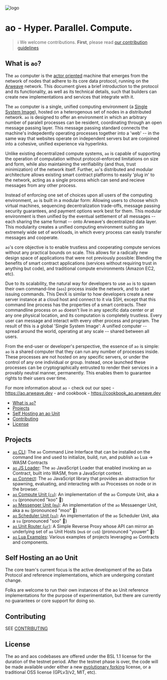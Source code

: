 <picture>
  <source media="(prefers-color-scheme: dark)" srcset="./logos/ao_pictograph_darkmode.svg">
  <source media="(prefers-color-scheme: light)" srcset="./logos/ao_pictograph_lightmode.svg">
  <img alt="logo">
</picture>

# ao - Hyper. Parallel. Compute.

> :information_source: We welcome contributions. **First**, please read
> [our contribution guidelines](CONTRIBUTING.md)

## What is `ao`?

The `ao` computer is the
[actor oriented](https://en.wikipedia.org/wiki/Actor_model) machine that emerges
from the network of nodes that adhere to its core data protocol, running on the
[Arweave](https://arweave.org) network. This document gives a brief introduction
to the protocol and its functionality, as well as its technical details, such
that builders can create new implementations and services that integrate with
it.

The `ao` computer is a single, unified computing environment (a
[Single System Image](https://en.wikipedia.org/wiki/Single_system_image)),
hosted on a heterogenous set of nodes in a distributed network. `ao` is designed
to offer an environment in which an arbitrary number of paralell processes can
be resident, coordinating through an open message passing layer. This message
passing standard connects the machine's indepedently operating processes
together into a 'web' -- in the same way that websites operate on independent
servers but are conjoined into a cohesive, unified experience via hyperlinks.

Unlike existing decentralized compute systems, `ao` is capable of supporting the
operation of computation without protocol-enforced limitations on size and form,
while also maintaining the verifiability (and thus, trust minimization) of the
network itself. Further, `ao`'s distributed and modular architecture allows
existing smart contract platforms to easily 'plug in' to the network, acting as
a single process which can send and recieve messages from any other process.

Instead of enforcing one set of choices upon all users of the computing
environment, `ao` is built in a modular form: Allowing users to choose which
virtual machines, sequencing decentralization trade-offs, message passing
security guarantees, and payment options work best for them. This modular
environment is then unified by the eventual settlement of all messages -- each
sharing the same format -- onto Arweave's decentralized data layer. This
modularity creates a unified computing environment suiting an extremely wide set
of workloads, in which every process can easily transfer messages and cooperate.

`ao`'s core objective is to enable trustless and cooperating compute services
without any practical bounds on scale. This allows for a radically new design
space of applications that were not previously possible: Blending the benefits
of smart contract applications (services without requiring trust in anything but
code), and traditional compute environments (Amazon EC2, etc).

Due to its scalability, the natural way for developers to use `ao` is to spawn
their own command-line (`aos`) process inside the network, and to start issuing
commands. This DevX is similar to how developers create a new server instance at
a cloud host and connect to it via SSH, except that this command line process
has the properties of a smart contracts. Their commandline process on `ao`
doesn't live in any specific data center or at any one physical location, and
its computation is completely trustless. Every user can message and interact
with every other process and program. The result of this is a global 'Single
System Image': A unified computer -- spread around the world, operating at any
scale -- shared between all users.

From the end-user or developer's perspective, the essence of `ao` is simple:
`ao` is a shared computer that they can run any number of processes inside.
These processes are not hosted on any specific servers, or under the control of
any one individual or group. Instead, once launched these processes can be
cryptographically entrusted to render their services in a provably neutral
manner, permanently. This enables them to guarantee rights to their users over
time.

For more information about `ao` - check out our spec - https://ao.arweave.dev -
and cookbook - https://cookbook_ao.arweave.dev

<!-- toc -->

- [What is `ao`?](#what-is-ao)
- [Projects](#projects)
- [Self Hosting an ao Unit](#self-hosting-an-ao-unit)
- [Contributing](#contributing)
- [License](#license)

<!-- tocstop -->

## Projects

- [`ao` CLI](./dev-cli): The `ao` Command Line Interface that can be installed
  on the command line and used to initialize, build, run, and publish `ao` Lua
  -> WASM Contracts
- [`ao` JS Loader](./loader): The `ao` JavaScript Loader that enabled invoking
  an `ao` Contract, built into WASM, from a JavaScript context.
- [`ao` Connect](./connect): The `ao` JavaScript library that provides an
  abstraction for spawning, evaluating, and interacting with `ao` Processes on
  node or in the browser.
- [`ao` Compute Unit (`cu`)](./servers/cu): An implementation of the `ao`
  Compute Unit, aka a `cu` (pronounced "koo" 🦘)
- [`ao` Messenger Unit (`mu`)](./servers/mu): An implementation of the `ao`
  Messaenger Unit, aka a `mu` (pronounced "moo" 🐄)
- [`ao` Scheduler Unit (`su`)](./servers/su): An implementation of the `ao`
  Scheduler Unit, aka a `su` (pronounced "soo" 👧)
- [`ao` Unit Router (`ur`)](./servers/ur): A Simple Reverse Proxy whose API can
  mirror an underlying set of `ao` Unit Hosts (`mu`s or `cu`s) (pronounced
  "youwer" 🔀)
- [`ao` Lua Examples](./lua-examples): Various examples of projects leveraging
  `ao` Contracts and components.

## Self Hosting an ao Unit

The core team's current focus is the active development of the ao Data Protocol
and reference implementations, which are undergoing constant change.

Folks are welcome to run their own instances of the ao Unit reference
implementations for the purpose of experimentation, but there are currently no
guarantees or core support for doing so.

## Contributing

SEE [CONTRIBUTING](CONTRIBUTING.md)

## License

The ao and aos codebases are offered under the BSL 1.1 license for the duration
of the testnet period. After the testnet phase is over, the code will be made
available under either a new
[evolutionary forking](https://arweave.medium.com/arweave-is-an-evolutionary-protocol-e072f5e69eaa)
license, or a traditional OSS license (GPLv3/v2, MIT, etc).

